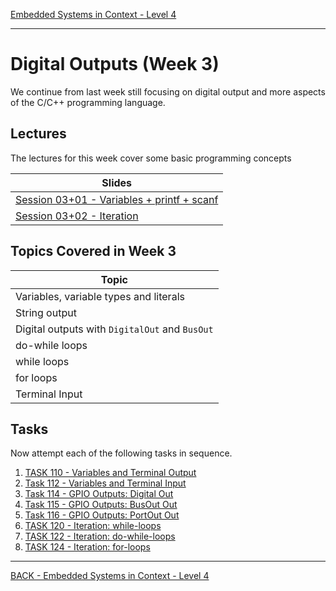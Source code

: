 [Embedded Systems in Context - Level 4](README.md)

---

# Digital Outputs (Week 3)
We continue from last week still focusing on digital output and more aspects of the C/C++ programming language.

## Lectures
The lectures for this week cover some basic programming concepts

| Slides |
| --- |
| [Session 03+01 - Variables + printf + scanf](https://liveplymouthac-my.sharepoint.com/:p:/g/personal/nicholas_outram_plymouth_ac_uk/ET-lZkT0siJEp6p10C06lxYBYltE1AaFuhY6dRLyHyBcTg?e=uJ3PK4) |
| [Session 03+02 - Iteration](https://liveplymouthac-my.sharepoint.com/:p:/g/personal/nicholas_outram_plymouth_ac_uk/EehKTtTJ5ahPg7nl395kuuEBnFX4gvgVrEQLRLGAeVRn5A) |

## Topics Covered in Week 3

| Topic |
| --- |
| Variables, variable types and literals |
| String output |
| Digital outputs with `DigitalOut` and `BusOut` |
| do-while loops |
| while loops |
| for loops |
| Terminal Input |


## Tasks
Now attempt each of the following tasks in sequence.

1. [TASK 110 - Variables and Terminal Output](TASK110.md)
1. [Task 112 - Variables and Terminal Input](TASK112.md)
1. [Task 114 - GPIO Outputs: Digital Out](TASK114.md)
1. [Task 115 - GPIO Outputs: BusOut Out](TASK115.md)
1. [Task 116 - GPIO Outputs: PortOut Out](TASK116.md)
1. [TASK 120 - Iteration: while-loops](TASK120.md)
1. [TASK 122 - Iteration: do-while-loops](TASK122.md)
1. [TASK 124 - Iteration: for-loops](TASK124.md)

---

[BACK - Embedded Systems in Context - Level 4](README.md)